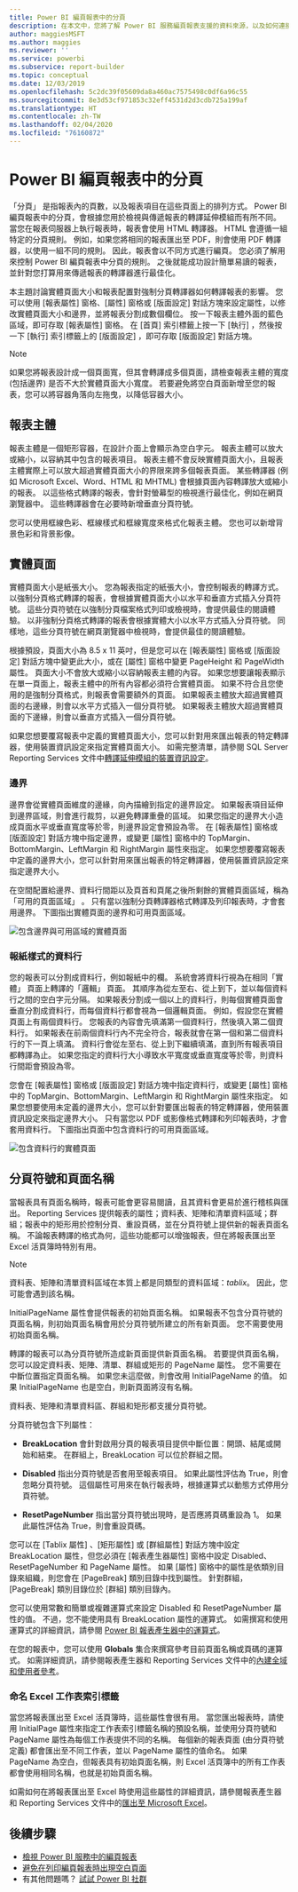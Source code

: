```yaml
---
title: Power BI 編頁報表中的分頁
description: 在本文中，您將了解 Power BI 服務編頁報表支援的資料來源，以及如何連接至 Azure SQL Database 資料來源。
author: maggiesMSFT
ms.author: maggies
ms.reviewer: ''
ms.service: powerbi
ms.subservice: report-builder
ms.topic: conceptual
ms.date: 12/03/2019
ms.openlocfilehash: 5c2dc39f05609da8a460ac7575498c0df6a96c55
ms.sourcegitcommit: 8e3d53cf971853c32eff4531d2d3cdb725a199af
ms.translationtype: HT
ms.contentlocale: zh-TW
ms.lasthandoff: 02/04/2020
ms.locfileid: "76160872"
---
```

# <a name="pagination-in-power-bi-paginated-reports"></a>Power BI 編頁報表中的分頁

 「分頁」  是指報表內的頁數，以及報表項目在這些頁面上的排列方式。 Power BI 編頁報表中的分頁，會根據您用於檢視與傳遞報表的轉譯延伸模組而有所不同。 當您在報表伺服器上執行報表時，報表會使用 HTML 轉譯器。 HTML 會遵循一組特定的分頁規則。 例如，如果您將相同的報表匯出至 PDF，則會使用 PDF 轉譯器，以使用一組不同的規則。 因此，報表會以不同方式進行編頁。 您必須了解用來控制 Power BI 編頁報表中分頁的規則。 之後就能成功設計簡單易讀的報表，並針對您打算用來傳遞報表的轉譯器進行最佳化。  
  
 本主題討論實體頁面大小和報表配置對強制分頁轉譯器如何轉譯報表的影響。 您可以使用 [報表屬性]  窗格、[屬性]  窗格或 [版面設定]  對話方塊來設定屬性，以修改實體頁面大小和邊界，並將報表分割成數個欄位。 按一下報表主體外面的藍色區域，即可存取 [報表屬性]  窗格。 在 [首頁] 索引標籤上按一下 [執行]  ，然後按一下 [執行] 索引標籤上的 [版面設定]  ，即可存取 [版面設定]  對話方塊。  
  
> [!NOTE]  
>  如果您將報表設計成一個頁面寬，但其會轉譯成多個頁面，請檢查報表主體的寬度 (包括邊界) 是否不大於實體頁面大小寬度。 若要避免將空白頁面新增至您的報表，您可以將容器角落向左拖曳，以降低容器大小。  

## <a name="the-report-body"></a>報表主體  
 報表主體是一個矩形容器，在設計介面上會顯示為空白字元。 報表主體可以放大或縮小，以容納其中包含的報表項目。 報表主體不會反映實體頁面大小，且報表主體實際上可以放大超過實體頁面大小的界限來跨多個報表頁面。 某些轉譯器 (例如 Microsoft Excel、Word、HTML 和 MHTML) 會根據頁面內容轉譯放大或縮小的報表。 以這些格式轉譯的報表，會針對螢幕型的檢視進行最佳化，例如在網頁瀏覽器中。 這些轉譯器會在必要時新增垂直分頁符號。  
  
 您可以使用框線色彩、框線樣式和框線寬度來格式化報表主體。 您也可以新增背景色彩和背景影像。  
  
## <a name="the-physical-page"></a>實體頁面  
 實體頁面大小是紙張大小。 您為報表指定的紙張大小，會控制報表的轉譯方式。 以強制分頁格式轉譯的報表，會根據實體頁面大小以水平和垂直方式插入分頁符號。 這些分頁符號在以強制分頁檔案格式列印或檢視時，會提供最佳的閱讀體驗。 以非強制分頁格式轉譯的報表會根據實體大小以水平方式插入分頁符號。 同樣地，這些分頁符號在網頁瀏覽器中檢視時，會提供最佳的閱讀體驗。  
  
 根據預設，頁面大小為 8.5 x 11 英吋，但是您可以在 [報表屬性]  窗格或 [版面設定]  對話方塊中變更此大小，或在 [屬性]  窗格中變更 PageHeight 和 PageWidth 屬性。 頁面大小不會放大或縮小以容納報表主體的內容。 如果您想要讓報表顯示在單一頁面上，報表主體中的所有內容都必須符合實體頁面。 如果不符合且您使用的是強制分頁格式，則報表會需要額外的頁面。 如果報表主體放大超過實體頁面的右邊緣，則會以水平方式插入一個分頁符號。 如果報表主體放大超過實體頁面的下邊緣，則會以垂直方式插入一個分頁符號。  
  
 如果您想要覆寫報表中定義的實體頁面大小，您可以針對用來匯出報表的特定轉譯器，使用裝置資訊設定來指定實體頁面大小。 如需完整清單，請參閱 SQL Server Reporting Services 文件中[轉譯延伸模組的裝置資訊設定](https://docs.microsoft.com/sql/reporting-services/device-information-settings-for-rendering-extensions-reporting-services?view=sql-server-2017)。  
  
### <a name="margins"></a>邊界

 邊界會從實體頁面維度的邊緣，向內描繪到指定的邊界設定。 如果報表項目延伸到邊界區域，則會進行裁剪，以避免轉譯重疊的區域。 如果您指定的邊界大小造成頁面水平或垂直寬度等於零，則邊界設定會預設為零。 在 [報表屬性]  窗格或 [版面設定]  對話方塊中指定邊界，或變更 [屬性]  窗格中的 TopMargin、BottomMargin、LeftMargin 和 RightMargin 屬性來指定。 如果您想要覆寫報表中定義的邊界大小，您可以針對用來匯出報表的特定轉譯器，使用裝置資訊設定來指定邊界大小。  
  
 在空間配置給邊界、資料行間距以及頁首和頁尾之後所剩餘的實體頁面區域，稱為「可用的頁面區域」  。 只有當以強制分頁轉譯器格式轉譯及列印報表時，才會套用邊界。 下圖指出實體頁面的邊界和可用頁面區域。  
  
![包含邊界與可用區域的實體頁面](media/paginated-reports-pagination/power-bi-paginated-rs-page-margins.png) 
  
### <a name="newsletter-style-columns"></a>報紙樣式的資料行  

 您的報表可以分割成資料行，例如報紙中的欄。 系統會將資料行視為在相同「實體」  頁面上轉譯的「邏輯」  頁面。 其順序為從左至右、從上到下，並以每個資料行之間的空白字元分隔。 如果報表分割成一個以上的資料行，則每個實體頁面會垂直分割成資料行，而每個資料行都會視為一個邏輯頁面。 例如，假設您在實體頁面上有兩個資料行。 您報表的內容會先填滿第一個資料行，然後填入第二個資料行。 如果報表在前兩個資料行內不完全符合，報表就會在第一個和第二個資料行的下一頁上填滿。 資料行會從左至右、從上到下繼續填滿，直到所有報表項目都轉譯為止。 如果您指定的資料行大小導致水平寬度或垂直寬度等於零，則資料行間距會預設為零。  
  
 您會在 [報表屬性]  窗格或 [版面設定]  對話方塊中指定資料行，或變更 [屬性]  窗格中的 TopMargin、BottomMargin、LeftMargin 和 RightMargin 屬性來指定。 如果您想要使用未定義的邊界大小，您可以針對要匯出報表的特定轉譯器，使用裝置資訊設定來指定邊界大小。 只有當您以 PDF 或影像格式轉譯和列印報表時，才會套用資料行。 下圖指出頁面中包含資料行的可用頁面區域。  
  
![包含資料行的實體頁面](media/paginated-reports-pagination/power-bi-paginated-rs-page-columns.png)
  
## <a name="page-breaks-and-page-names"></a>分頁符號和頁面名稱

 當報表具有頁面名稱時，報表可能會更容易閱讀，且其資料會更易於進行稽核與匯出。 Reporting Services 提供報表的屬性；資料表、矩陣和清單資料區域；群組；報表中的矩形用於控制分頁、重設頁碼，並在分頁符號上提供新的報表頁面名稱。 不論報表轉譯的格式為何，這些功能都可以增強報表，但在將報表匯出至 Excel 活頁簿時特別有用。

> [!NOTE]
> 資料表、矩陣和清單資料區域在本質上都是同類型的資料區域：*tablix*。 因此，您可能會遇到該名稱。 

 InitialPageName 屬性會提供報表的初始頁面名稱。 如果報表不包含分頁符號的頁面名稱，則初始頁面名稱會用於分頁符號所建立的所有新頁面。 您不需要使用初始頁面名稱。  
  
 轉譯的報表可以為分頁符號所造成新頁面提供新頁面名稱。 若要提供頁面名稱，您可以設定資料表、矩陣、清單、群組或矩形的 PageName 屬性。 您不需要在中斷位置指定頁面名稱。 如果您未這麼做，則會改用 InitialPageName 的值。 如果 InitialPageName 也是空白，則新頁面將沒有名稱。  
  
 資料表、矩陣和清單資料區、群組和矩形都支援分頁符號。  
  
 分頁符號包含下列屬性：  
  
- **BreakLocation** 會針對啟用分頁的報表項目提供中斷位置：開頭、結尾或開始和結束。 在群組上，BreakLocation 可以位於群組之間。  
  
- **Disabled** 指出分頁符號是否套用至報表項目。 如果此屬性評估為 True，則會忽略分頁符號。 這個屬性可用來在執行報表時，根據運算式以動態方式停用分頁符號。  
  
- **ResetPageNumber** 指出當分頁符號出現時，是否應將頁碼重設為 1。 如果此屬性評估為 True，則會重設頁碼。  
  
 您可以在 [Tablix 屬性]  、[矩形屬性]  或 [群組屬性]  對話方塊中設定 BreakLocation 屬性，但您必須在 [報表產生器屬性] 窗格中設定 Disabled、ResetPageNumber 和 PageName 屬性。 如果 [屬性] 窗格中的屬性是依類別目錄來組織，則您會在 [PageBreak]  類別目錄中找到屬性。 針對群組，[PageBreak]  類別目錄位於 [群組]  類別目錄內。  
  
 您可以使用常數和簡單或複雜運算式來設定 Disabled 和 ResetPageNumber 屬性的值。 不過，您不能使用具有 BreakLocation 屬性的運算式。 如需撰寫和使用運算式的詳細資訊，請參閱 [Power BI 報表產生器中的運算式](report-builder-expressions.md)。  
  
 在您的報表中，您可以使用 **Globals** 集合來撰寫參考目前頁面名稱或頁碼的運算式。 如需詳細資訊，請參閱報表產生器和 Reporting Services 文件中的[內建全域和使用者參考](https://docs.microsoft.com/sql/reporting-services/report-design/built-in-collections-built-in-globals-and-users-references-report-builder?view=sql-server-2017)。
  
### <a name="naming-excel-worksheet-tabs"></a>命名 Excel 工作表索引標籤

 當您將報表匯出至 Excel 活頁簿時，這些屬性會很有用。 當您匯出報表時，請使用 InitialPage 屬性來指定工作表索引標籤名稱的預設名稱，並使用分頁符號和 PageName 屬性為每個工作表提供不同的名稱。 每個新的報表頁面 (由分頁符號定義) 都會匯出至不同工作表，並以 PageName 屬性的值命名。 如果 PageName 為空白，但報表具有初始頁面名稱，則 Excel 活頁簿中的所有工作表都會使用相同名稱，也就是初始頁面名稱。  
  
 如需如何在將報表匯出至 Excel 時使用這些屬性的詳細資訊，請參閱報表產生器和 Reporting Services 文件中的[匯出至 Microsoft Excel](https://docs.microsoft.com/sql/reporting-services/report-builder/exporting-to-microsoft-excel-report-builder-and-ssrs?view=sql-server-2017)。  
  
## <a name="next-steps"></a>後續步驟

- [檢視 Power BI 服務中的編頁報表](consumer/paginated-reports-view-power-bi-service.md)
- [避免在列印編頁報表時出現空白頁面](guidance/report-paginated-blank-page.md)
- 有其他問題嗎？ [試試 Power BI 社群](https://community.powerbi.com/)

